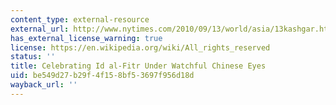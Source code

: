 ```yaml
---
content_type: external-resource
external_url: http://www.nytimes.com/2010/09/13/world/asia/13kashgar.html
has_external_license_warning: true
license: https://en.wikipedia.org/wiki/All_rights_reserved
status: ''
title: Celebrating Id al-Fitr Under Watchful Chinese Eyes
uid: be549d27-b29f-4f15-8bf5-3697f956d18d
wayback_url: ''
---
```

